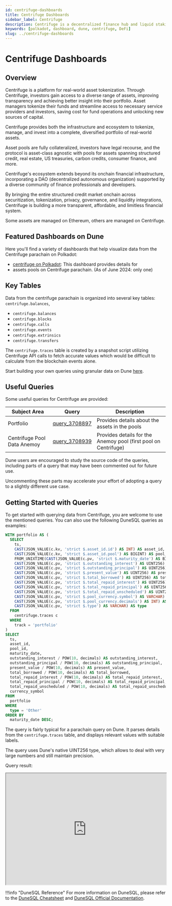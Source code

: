 ```yaml
---
id: centrifuge-dashboards
title: Centrifuge Dashboards
sidebar_label: Centrifuge
description: Centrifuge is a decentralized finance hub and liquid staking platform.
keywords: [polkadot, dashboard, dune, centrifuge, DeFi]
slug: ../centrifuge-dashboards
---
```


# Centrifuge Dashboards

## Overview

Centrifuge is a platform for real-world asset tokenization. Through Centrifuge, investors gain
access to a diverse range of assets, improving transparency and achieving better insight into their
portfolio. Asset managers tokenize their funds and streamline access to necessary service providers
and investors, saving cost for fund operations and unlocking new sources of capital.

Centrifuge provides both the infrastructure and ecosystem to tokenize, manage, and invest into a
complete, diversified portfolio of real-world assets.

Asset pools are fully collateralized, investors have legal recourse, and the protocol is asset-class
agnostic with pools for assets spanning structured credit, real estate, US treasuries, carbon
credits, consumer finance, and more.

Centrifuge's ecosystem extends beyond its onchain financial infrastructure, incorporating a DAO
(decentralized autonomous organization) supported by a diverse community of finance professionals
and developers.

By bringing the entire structured credit market onchain across securitization, tokenization,
privacy, governance, and liquidity integrations, Centrifuge is building a more transparent,
affordable, and limitless financial system.

Some assets are managed on Ethereum, others are managed on Centrifuge.

## Featured Dashboards on Dune

Here you'll find a variety of dashboards that help visualize data from the Centrifuge parachain on
Polkadot:

- [centrifuge on Polkadot](https://dune.com/substrate/centrifuge): This dashboard provides details
  for
- assets pools on Centrifuge parachain. (As of June 2024: only one)

## Key Tables

Data from the centrifuge parachain is organized into several key tables: `centrifuge.balances`,

- `centrifuge.balances`
- `centrifuge.blocks`
- `centrifuge.calls`
- `centrifuge.events`
- `centrifuge.extrinsics`
- `centrifuge.transfers`

The `centrifuge.traces` table is created by a snapshot script utilizing Centrifuge API calls to
fetch accurate values which would be difficult to calculate from the blockchain events alone.

Start building your own queries using granular data on Dune
[here](https://dune.com/queries?category=canonical&namespace=centrifuge).

## Useful Queries

Some useful queries for Centrifuge are provided:

| Subject Area                | Query                                             | Description                                                     |
| --------------------------- | ------------------------------------------------- | --------------------------------------------------------------- |
| Portfolio                   | [query_3708897](https://dune.com/queries/3708897) | Provides details about the assets in the pools                  |
| Centrifuge Pool Data Anemoy | [query_3708939](https://dune.com/queries/3708939) | Provides details for the Anemoy pool (first pool on Centrifuge) |

Dune users are encouraged to study the source code of the queries, including parts of a query that
may have been commented out for future use.

Uncommenting these parts may accelerate your effort of adopting a query to a slightly different use
case.

## Getting Started with Queries

To get started with querying data from Centrifuge, you are welcome to use the mentioned queries. You
can also use the following DuneSQL queries as examples:

```sql title="Centrifuge Loan Market Data" showLineNumbers
WITH portfolio AS (
  SELECT
    ts,
    CAST(JSON_VALUE(c.kv, 'strict $.asset_id.id') AS INT) AS asset_id,
    CAST(JSON_VALUE(c.kv, 'strict $.asset_id.pool') AS BIGINT) AS pool_id,
    FROM_UNIXTIME(CAST(JSON_VALUE(c.pv, 'strict $.maturity_date') AS BIGINT)) AS maturity_date,
    CAST(JSON_VALUE(c.pv, 'strict $.outstanding_interest') AS UINT256) AS outstanding_interest,
    CAST(JSON_VALUE(c.pv, 'strict $.outstanding_principal') AS UINT256) AS outstanding_principal,
    CAST(JSON_VALUE(c.pv, 'strict $.present_value') AS UINT256) AS present_value,
    CAST(JSON_VALUE(c.pv, 'strict $.total_borrowed') AS UINT256) AS total_borrowed,
    CAST(JSON_VALUE(c.pv, 'strict $.total_repaid_interest') AS UINT256) AS total_repaid_interest,
    CAST(JSON_VALUE(c.pv, 'strict $.total_repaid_principal') AS UINT256) AS total_repaid_principal,
    CAST(JSON_VALUE(c.pv, 'strict $.total_repaid_unscheduled') AS UINT256) AS total_repaid_unscheduled,
    CAST(JSON_VALUE(c.pv, 'strict $.pool_currency.symbol') AS VARCHAR) AS currency_symbol,
    CAST(JSON_VALUE(c.pv, 'strict $.pool_currency.decimals') AS INT) AS decimals,
    CAST(JSON_VALUE(c.pv, 'strict $.type') AS VARCHAR) AS type
  FROM
    centrifuge.traces c
  WHERE
    track = 'portfolio'
)
SELECT
  ts,
  asset_id,
  pool_id,
  maturity_date,
  outstanding_interest / POW(10, decimals) AS outstanding_interest,
  outstanding_principal / POW(10, decimals) AS outstanding_principal,
  present_value / POW(10, decimals) AS present_value,
  total_borrowed / POW(10, decimals) AS total_borrowed,
  total_repaid_interest / POW(10, decimals) AS total_repaid_interest,
  total_repaid_principal / POW(10, decimals) AS total_repaid_principal,
  total_repaid_unscheduled / POW(10, decimals) AS total_repaid_unscheduled,
  currency_symbol
FROM
  portfolio
WHERE
  type = 'Other'
ORDER BY
  maturity_date DESC;

```

The query is fairly typical for a parachain query on Dune. It parses details from the
`centrifuge.traces` table, and displays relevant values with suitable labels.

The query uses Dune's native UINT256 type, which allows to deal with very large numbers and still
maintain precision.

Query result:

<iframe src="https://dune.com/embeds/3734046/6280352/" height="350" width="100%"></iframe>

!!!info "DuneSQL Reference"
    For more information on DuneSQL, please refer to the [DuneSQL Cheatsheet](../dunesql-cheatsheet.md)
    and
    [DuneSQL Official Documentation](https://docs.dune.com/query-engine/Functions-and-operators/index).


